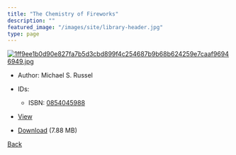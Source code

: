 ```yaml
---
title: "The Chemistry of Fireworks"
description: ""
featured_image: "/images/site/library-header.jpg"
type: page
---
```


<a href="https://drive.google.com/uc?export=view&id=1c9Z1wrrsfSKuOEbobvj0q4x3jYXliiX6" target="_blank">![1ff9ee1b0d90e827fa7b5d3cbd899f4c254687b9b68b624259e7caaf96946949.jpg](https://drive.google.com/uc?export=view&id=1MOBBJO_7zFvqk3a5PXSjs3NbApAEUK0F)</a>
* Author: Michael S. Russel
* IDs:
  * ISBN: <a href="https://www.worldcat.org/isbn/0854045988" target="_blank">0854045988</a>
* <a href="https://drive.google.com/uc?export=view&id=1c9Z1wrrsfSKuOEbobvj0q4x3jYXliiX6" target="_blank">View</a>

* [Download](https://drive.google.com/uc?export=download&id=1c9Z1wrrsfSKuOEbobvj0q4x3jYXliiX6) (7.88 MB)

[Back](/library/)
